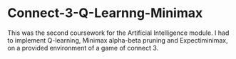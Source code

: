 # Connect-3-Q-Learnng-Minimax

This was the second coursework for the Artificial Intelligence module. I had to implement Q-learning, Minimax alpha-beta pruning and Expectiminimax, on a provided environment of a game of connect 3. 
